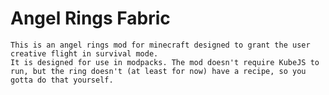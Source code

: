 # Angel Rings Fabric
    This is an angel rings mod for minecraft designed to grant the user creative flight in survival mode.
    It is designed for use in modpacks. The mod doesn't require KubeJS to run, but the ring doesn't (at least for now) have a recipe, so you gotta do that yourself.


